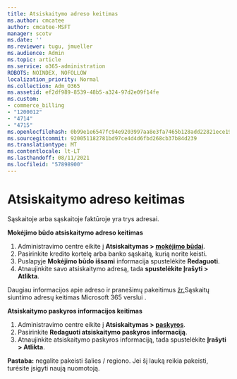 ```yaml
---
title: Atsiskaitymo adreso keitimas
ms.author: cmcatee
author: cmcatee-MSFT
manager: scotv
ms.date: ''
ms.reviewer: tugu, jmueller
ms.audience: Admin
ms.topic: article
ms.service: o365-administration
ROBOTS: NOINDEX, NOFOLLOW
localization_priority: Normal
ms.collection: Adm_O365
ms.assetid: ef2df989-8539-48b5-a324-97d2e09f14fe
ms.custom:
- commerce_billing
- "1200012"
- "4714"
- "4715"
ms.openlocfilehash: 0b99e1e6547fc94e9203997aa8e3fa7465b128add22821ece190995d0aaf8f3f
ms.sourcegitcommit: 920051182781bd97ce4d4d6fbd268cb37b84d239
ms.translationtype: MT
ms.contentlocale: lt-LT
ms.lasthandoff: 08/11/2021
ms.locfileid: "57898900"
---
```

# <a name="change-your-billing-address"></a>Atsiskaitymo adreso keitimas

Sąskaitoje arba sąskaitoje faktūroje yra trys adresai.

**Mokėjimo būdo atsiskaitymo adreso keitimas**

1. Administravimo centre eikite į **Atsiskaitymas > [mokėjimo būdai](https://go.microsoft.com/fwlink/p/?linkid=2018806)**.
2. Pasirinkite kredito kortelę arba banko sąskaitą, kurią norite keisti.
3. Puslapyje **Mokėjimo būdo išsami** informacija spustelėkite **Redaguoti**.
4. Atnaujinkite savo atsiskaitymo adresą, tada **spustelėkite Įrašyti > Atlikta**.

Daugiau informacijos apie adreso ir pranešimų pakeitimus [žr.](https://docs.microsoft.com/microsoft-365/commerce/billing-and-payments/change-your-billing-addresses)Sąskaitų siuntimo adresų keitimas Microsoft 365 verslui .

**Atsiskaitymo paskyros informacijos keitimas**

1. Administravimo centre eikite į **Atsiskaitymas > [paskyros](https://admin.microsoft.com/Adminportal/Home?source=applauncher#/BillingAccounts/billing-accounts)**.
2. Pasirinkite **Redaguoti atsiskaitymo paskyros informaciją**.
3. Atnaujinkite atsiskaitymo paskyros informaciją, tada spustelėkite **Įrašyti > Atlikta**.

**Pastaba:** negalite pakeisti šalies / regiono. Jei šį lauką reikia pakeisti, turėsite įsigyti naują nuomotoją.
